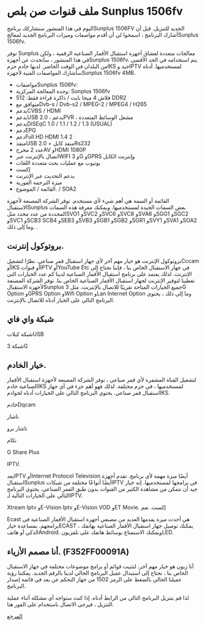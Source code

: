 # ملف قنوات صن بلص Sunplus 1506fv

اليوم في هذا المنشور سنشاركك برنامجSunplus 1506FV الجديد للتنزيل. قبل أن أشارك البرنامج ، اسمحوا لي أن أقدم مواصفات وميزات البرنامج الجديد لمعالجSunplus 1506fv.

توفر Sunplus معالجات متعددة لعشاق أجهزة استقبال الأقمار الصناعية الرقمية ، ولكن في هذا المنشور ، سأتحدث عن أجهزةSunplus 1506fv. يتم استخدامه في الحد الأقصى من البلدان في الوقت الحاضر. لديها خادم حزمIKS جيد وIPTV لمستخدميها. أدناه سأشارك المواصفات الفنية لأجهزةSunplus 1506fv 4MB.

- مواصفاتSunplus 1506fv:
- وحدة المعالجة المركزية: Sunplus 1506fv
- فلاش 4 ميجا بايت / ذاكرة قراءة فقط: 512 DDR2
- متوافق معDvb-s / Dvb-s2 / MPEG-2 / MPEG4 / H265
- يدعمCVBS / HDMI
- يدعمUSB 2.0 ، يدعمPVR ، مشغل الوسائط المتعددة
- يدعمDiSEqC 1.0 / 1.1 / 1.2 / 1.3 (USUAL)
- دعمEPG
- دعمFull HD HDMI 1.4 2
- منفذUSB 2.0 + منفذ كابلRs232
- عدد 2 مخرجAV وHDMI 1080P
- اتصال بالإنترنت عبرWIFI و 3G وGPRS وإنترنت الكابل
- يوتيوب مع عمليات بحث متعددة اللغات
- إكست
- يدعم التحديث عبر الإنترنت
- ميزة الترجمة الفورية
- القائمة / الموضوع. / SOA2

القائمة أو السمة هي أهم شيء لأي مستخدم. توفر الشركة المصنعة لأجهزة الاستقبالSunplus بعض السمات الجيدة لمستخدميها. ويمكنك معرفة هذه السمات المحددة من عدد محدد مثلSVO1 وSVC2 وSVC6 وSVC8 وSVA6 وSGG1 وSGC2 وSVC1 وSCB3 SCB4 وSEB3 وSVB3 وSGB1 وSGB2 وSGR1 وSVY1 وSVA1 وSOA2 وما إلى ذلك. .

## بروتوكول إنترنت.

بروتوكول الإنترنت هو خيار مهم آخر لأي جهاز استقبال قمر صناعي. نظرًا لتشغيلCccam أوIKS أو قنواتIPTV أوYouTube Etc في جهاز الاستقبال الخاص بنا ، فإننا نحتاج إلى الإنترنت. لذلك يعتمد على برنامج استقبال الأقمار الصناعية لدينا كم عدد الخيارات التي تعطينا لتوفير الإنترنت لجهاز استقبال الأقمار الصناعية الخاص بنا. توفر الشركة المصنعة لأجهزة الاستقبالSunplus جميع الخيارات المتاحة تقريبًا للاتصال بالإنترنت. مثل 3G Option وGPRS Option وWifi Option وLan Internet Option وما إلى ذلك ، يحتوي البرنامج التالي على الخيار أدناه للاتصال بالإنترنت.

## شبكة واي فاي

شبكة كبلاتUSB

شبكة 3G

## خيار الخادم.

لتشغيل القناة المشفرة لأي قمر صناعي ، توفر الشركة المصنعة لأجهزة استقبال الأقمار الصناعية خادمIKS لمستخدميها ، في حزم مختلفة. لذلك فهو أهم جزء في أي جهاز استقبال قمر صناعي. يحتوي البرنامج التالي على الخيارات أدناه لخوادمIKS.

خادمDqcam

ناشار

ناشار برو

تكام

G Share Plus

IPTV.

يعدIPTV أوInternet Protocol Television أيضًا ميزة مهمة لأي برنامج. تقدم أجهزة استقبالSunplus أيضًا أنواعًا مختلفة من شبكاتIPTV في برامجها لمستخدميها. إنه خيار جيد أن نتمكن من مشاهدة الكثير من القنوات بدون طبق القمر الصناعي. يحتوي البرنامج التالي على الخيارات التالية لـIPTV.

Xtream Iptv وE-Vision Iptv وE-Vision VOD وET Movie. إكست. نعم

Ecast هي أحدث ميزة يقدمها العديد من مصنعي أجهزة استقبال الأقمار الصناعية في برامجهم. بمساعدة خيارECAST ، يمكنك توصيل جهاز استقبال الأقمار الصناعية بهاتفك الذكي أو هاتفAndroid. ويمكنك الاستمتاع بوسائط هاتفك على تلفزيونLED.

## أنا مصمم الأزياء. (F352FF00091A)

أنا زبون هو خيار مهم آخر. لتثبيت قوائم أو برامج موضوعات مختلفة في جهاز الاستقبال الخاص بنا ، نحتاج إلى استبدال عميل البرنامج الحالي لدينا بالرقم الجديد. يمكننا رؤية عميلنا الحالي بالضغط على الرمز 1502 من جهاز التحكم عن بعد في قائمة إصدار البرنامج.

لذا قم بتنزيل البرنامج التالي من الرابط أدناه. إذا كنت ستواجه أي مشكلة أثناء عملية التنزيل ، فيرجى الاتصال باستخدام على الفور هنا.

[المرجع](https://www.ahlamtafsir.com/%D9%85%D9%84%D9%81-%D9%82%D9%86%D9%88%D8%A7%D8%AA-%D8%B5%D9%86-%D8%A8%D9%84%D8%B5/)
